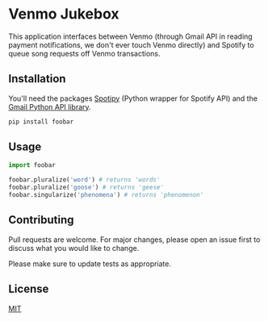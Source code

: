# Venmo Jukebox

This application interfaces between Venmo (through Gmail API in reading payment notifications, we don't ever touch Venmo directly) and Spotify to
queue song requests off Venmo transactions.

## Installation

You'll need the packages [Spotipy](https://spotipy.readthedocs.io/en/2.13.0/) (Python wrapper for Spotify API) and the [Gmail Python API library](https://developers.google.com/gmail/api). 

```bash
pip install foobar
```

## Usage

```python
import foobar

foobar.pluralize('word') # returns 'words'
foobar.pluralize('goose') # returns 'geese'
foobar.singularize('phenomena') # returns 'phenomenon'
```

## Contributing
Pull requests are welcome. For major changes, please open an issue first to discuss what you would like to change.

Please make sure to update tests as appropriate.

## License
[MIT](https://choosealicense.com/licenses/mit/)